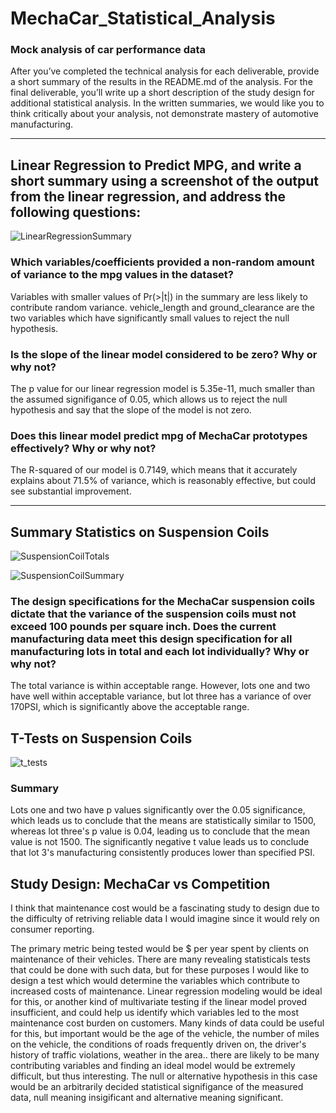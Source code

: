 # MechaCar_Statistical_Analysis
### Mock analysis of car performance data

After you’ve completed the technical analysis for each deliverable, provide a short summary of the results in the README.md of the analysis. For the final deliverable, you’ll write up a short description of the study design for additional statistical analysis. In the written summaries, we would like you to think critically about your analysis, not demonstrate mastery of automotive manufacturing.

------------------------------------------------

## Linear Regression to Predict MPG, and write a short summary using a screenshot of the output from the linear regression, and address the following questions:

![LinearRegressionSummary](https://user-images.githubusercontent.com/21095468/134415498-0b909c71-560b-47ab-916b-8430c27c0939.png)

### Which variables/coefficients provided a non-random amount of variance to the mpg values in the dataset?
Variables with smaller values of Pr(>|t|) in the summary are less likely to contribute random variance. vehicle_length and ground_clearance are the two variables which have significantly small values to reject the null hypothesis.
  
### Is the slope of the linear model considered to be zero? Why or why not?
The p value for our linear regression model is 5.35e-11, much smaller than the assumed signifigance of 0.05, which allows us to reject the null hypothesis and say that the slope of the model is not zero.

### Does this linear model predict mpg of MechaCar prototypes effectively? Why or why not?
The R-squared of our model is 0.7149, which means that it accurately explains about 71.5% of variance, which is reasonably effective, but could see substantial improvement.

--------------------------------------------------------
## Summary Statistics on Suspension Coils

![SuspensionCoilTotals](https://user-images.githubusercontent.com/21095468/134416369-699dd109-5177-43aa-af74-914b19d02177.png)

![SuspensionCoilSummary](https://user-images.githubusercontent.com/21095468/134415533-4101bb97-f32e-4b56-89bb-8b5c10b43f48.png)

### The design specifications for the MechaCar suspension coils dictate that the variance of the suspension coils must not exceed 100 pounds per square inch. Does the current manufacturing data meet this design specification for all manufacturing lots in total and each lot individually? Why or why not?

The total variance is within acceptable range. However, lots one and two have well within acceptable variance, but lot three has a variance of over 170PSI, which is significantly above the acceptable range.

## T-Tests on Suspension Coils 

![t_tests](https://user-images.githubusercontent.com/21095468/134446201-607dbb04-479a-4045-80a5-0c5ed3cc1c67.png)
### Summary
Lots one and two have p values significantly over the 0.05 significance, which leads us to conclude that the means are statistically similar to 1500, whereas lot three's p value is 0.04, leading us to conclude that the mean value is not 1500. The significantly negative t value leads us to conclude that lot 3's manufacturing consistently produces lower than specified PSI.

## Study Design: MechaCar vs Competition

I think that maintenance cost would be a fascinating study to design due to the difficulty of retriving reliable data I would imagine since it would rely on consumer reporting.

The primary metric being tested would be $ per year spent by clients on maintenance of their vehicles. There are many revealing statisticals tests that could be done with such data, but for these purposes I would like to design a test which would determine the variables which contribute to increased costs of maintenance. Linear regression modeling would be ideal for this, or another kind of multivariate testing if the linear model proved insufficient, and could help us identify which variables led to the most maintenance cost burden on customers. Many kinds of data could be useful for this, but important would be the age of the vehicle, the number of miles on the vehicle, the conditions of roads frequently driven on, the driver's history of traffic violations, weather in the area.. there are likely to be many contributing variables and finding an ideal model would be extremely difficult, but thus interesting. The null or alternative hypothesis in this case would be an arbitrarily decided statistical signifigance of the measured data, null meaning insigificant and alternative meaning significant.
